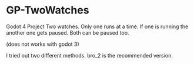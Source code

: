 # GP-TwoWatches
Godot 4 Project
Two watches. Only one runs at a time. If one is running the another one gets paused. Both can be paused too. 

(does not works with godot 3)

I tried out two different methods.
bro_2 is the recommended version.

